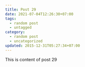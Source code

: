 ```yaml
---
title: Post 29
date: 2021-07-04T12:26:30+07:00
tags:
  - random post
  - untagged
category:
  - random post
  - uncategorized
updated: 2015-12-31T05:27:34+07:00
---
```

This is content of post 29